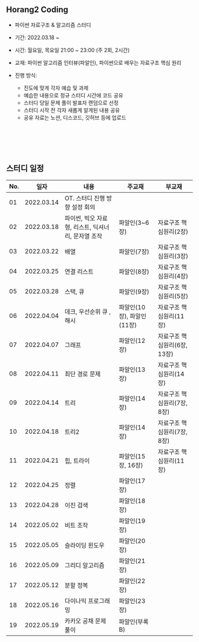 ## Horang2 Coding

* 파이썬 자료구조 & 알고리즘 스터디  
* 기간: 2022.03.18 ~
* 시간: 월요일, 목요일 21:00 ~ 23:00 (주 2회, 2시간)  
* 교재: 파이썬 알고리즘 인터뷰(파알인), 파이썬으로 배우는 자료구조 핵심 원리
* 진행 방식:  

  * 진도에 맞게 각자 예습 및 과제
  * 예습한 내용으로 정규 스터디 시간에 코드 공유
  * 스터디 당일 문제 풀이 발표자 랜덤으로 선정
  * 스터디 시작 전 각자 새롭게 알게된 내용 공유 
  * 공유 자료는 노션, 디스코드, 깃허브 등에 업로드

<br><br>
<br><br>


## 스터디 일정  

| No. |    일자    |                       내용                        |     주교재        |	            부교재            | 
|-----|------------|---------------------------------------------------|-------------------|---------------------------------|
|  01 | 2022.03.14 | OT. 스터디 진행 방향 설정	회의                     |		                 |                                |
|  02 | 2022.03.18 | 파이썬, 빅오 자료형, 리스트, 딕셔너리, 문자열 조작 |	파알인(3~6장)      |	자료구조 핵심원리(2장)          |
|  03 | 2022.03.22 | 배열	                                             | 파알인(7장)        |	자료구조 핵심원리(3장)         |
|  04 | 2022.03.25 | 연결 리스트	        	                            | 파알인(8장)        |	자료구조 핵심원리(4장)          |
|  05 | 2022.03.28 | 스택, 큐                                         |	파알인(9장)        |	자료구조 핵심원리(5장)          |
|  06 | 2022.04.04 | 데크, 우선순위 큐	, 해시                         | 파알인(10장), 파알인(11장)  |	자료구조 핵심원리(11장)     |
|  07 | 2022.04.07 | 그래프                                            |	파알인(12장)       |	자료구조 핵심원리(6장, 13장)    |
|  08 | 2022.04.11 | 최단 경로 문제	                                   | 파알인(13장)       |	자료구조 핵심원리(14장)        |
|  09 | 2022.04.14 | 트리	                                             | 파알인(14장)       |	자료구조 핵심원리(7장, 8장)    |
|  10 | 2022.04.18 | 트리2	                                           | 파알인(14장)       |	자료구조 핵심원리(7장, 8장)    |
|  11 | 2022.04.21 | 힙, 트라이	                                       | 파알인(15장, 16장) |	자료구조 핵심원리(11장)         |
|  12 | 2022.04.25 | 정렬	                                             | 파알인(17장)       ||	
|  13 | 2022.04.28 | 이진 검색	                                       | 파알인(18장)       ||	
|  14 | 2022.05.02 | 비트 조작                                         | 파알인(19장)       ||	
|  15 | 2022.05.05 | 슬라이딩 윈도우	                                  |	파알인(20장)       ||	
|  16 | 2022.05.09 | 그리디 알고리즘	                                  |	파알인(21장)       ||	
|  17 | 2022.05.12 | 분할 정복	                                       | 파알인(22장)       ||	
|  18 | 2022.05.16 | 다이나믹 프로그래밍	                              |	파알인(23장)       ||	
|  19 | 2022.05.19 | 카카오 공채 문제 풀이	                            |	파알인(부록B)      ||	
